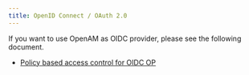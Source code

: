 ```yaml
---
title: OpenID Connect / OAuth 2.0
---
```

If you want to use OpenAM as OIDC provider, please see the following document.

* [Policy based access control for OIDC OP](../Policy-based-access-control-for-OIDC-OP/)
